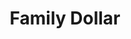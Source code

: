 ---
title: "Family Dollar"
url: /dallas/family-dollar-south-great-trinity-forest-way/
shop: Kramladen
---